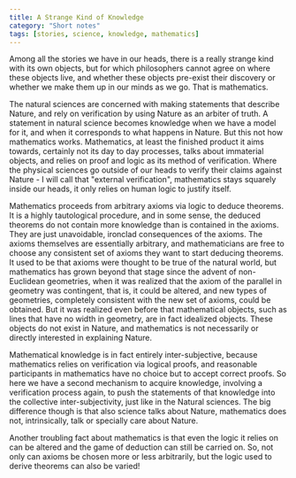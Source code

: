 ```yaml
---
title: A Strange Kind of Knowledge
category: "Short notes"
tags: [stories, science, knowledge, mathematics]
---
```

Among all the stories we have in our heads, there is a really strange kind with its own objects, but for which philosophers cannot agree on where these objects live, and whether these objects pre-exist their discovery or whether we make them up in our minds as we go. That is mathematics. 

The natural sciences are concerned with making statements that describe Nature, and rely on verification by using Nature as an arbiter of truth. A statement in natural science becomes knowledge when we have a model for it, and when it corresponds to what happens in Nature. But this not how mathematics works. Mathematics, at least the finished product it aims towards, certainly not its day to day processes, talks about immaterial objects, and relies on proof and logic as its method of verification. Where the physical sciences go outside of our heads to verify their claims against Nature - I will call that "external verification", mathematics stays squarely inside our heads, it only relies on human logic to justify itself. 

Mathematics proceeds from arbitrary axioms via logic to deduce theorems. It is a highly tautological procedure, and in some sense, the deduced theorems do not contain more knowledge than is contained in the axioms. They are just unavoidable, ironclad consequences of the axioms. The axioms themselves are essentially arbitrary, and mathematicians are free to choose any consistent set of axioms they want to start deducing theorems. It used to be that axioms were thought to be true of the natural world, but mathematics has grown beyond that stage since the advent of non-Euclidean geometries, when it was realized that the axiom of the parallel in geometry was contingent, that is, it could be altered, and new types of geometries, completely consistent with the new set of axioms, could be obtained. But it was realized even before that mathematical objects, such as lines that have no width in geometry, are in fact idealized objects. These objects do not exist in Nature, and mathematics is not necessarily or directly interested in explaining Nature. 

Mathematical knowledge is in fact entirely inter-subjective, because mathematics relies on verification via logical proofs, and reasonable participants in mathematics have no choice but to accept correct proofs. So here we have a second mechanism to acquire knowledge, involving a verification process again, to push the statements of that knowledge into the collective inter-subjectivity, just like in the Natural sciences. The big difference though is that also science talks about Nature, mathematics does not, intrinsically, talk or specially care about Nature. 

Another troubling fact about mathematics is that even the logic it relies on can be altered and the game of deduction can still be carried on. So, not only can axioms be chosen more or less arbitrarily, but the logic used to derive theorems can also be varied! 